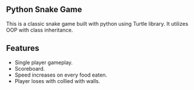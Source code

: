 ## Python Snake Game

This is a classic snake game built with python using Turtle library. It utilizes OOP with class inheritance. 

## Features

- Single player gameplay.
- Scoreboard.
- Speed increases on every food eaten.
- Player loses with collied with walls.
